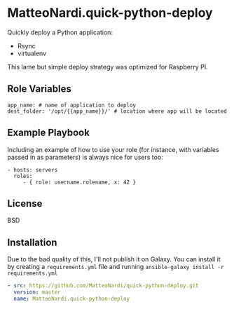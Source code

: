 MatteoNardi.quick-python-deploy
===============================

Quickly deploy a Python application:
- Rsync
- virtualenv



This lame but simple deploy strategy was optimized for Raspberry PI.

Role Variables
--------------

```
app_name: # name of application to deploy
dest_folder: '/opt/{{app_name}}/' # location where app will be located
```

Example Playbook
----------------

Including an example of how to use your role (for instance, with variables passed in as parameters) is always nice for users too:

    - hosts: servers
      roles:
         - { role: username.rolename, x: 42 }

License
-------

BSD

Installation
------------

Due to the bad quality of this, I'll not publish it on Galaxy. You can install it by creating a `requirements.yml` file and running `ansible-galaxy install -r requirements.yml`

```yaml
- src: https://github.com/MatteoNardi/quick-python-deploy.git
  version: master
  name: MatteoNardi.quick-python-deploy
```

